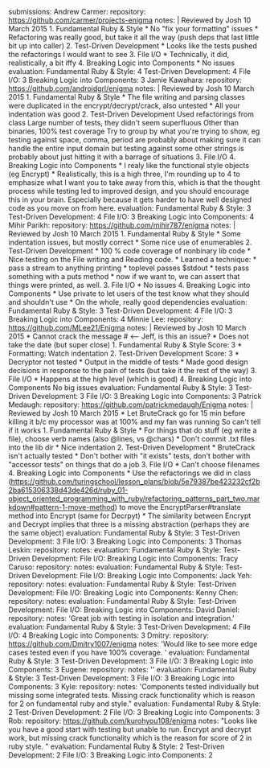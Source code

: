 submissions:
  Andrew Carmer:
    repository: https://github.com/carmer/projects-enigma
    notes: |
      Reviewed by Josh
      10 March 2015
      1. Fundamental Ruby & Style
        * No "fix your formatting" issues
        * Refactoring was really good, but take it all the way (push deps that last little bit up into caller)
      2. Test-Driven Development
        * Looks like the tests pushed the refactorings I would want to see
      3. File I/O
        * Technically, it did, realistically, a bit iffy
      4. Breaking Logic into Components
        * No issues
    evaluation:
      Fundamental Ruby & Style: 4
      Test-Driven Development: 4
      File I/O: 3
      Breaking Logic into Components: 3
  Jamie Kawahara:
    repository: https://github.com/androidgrl/enigma
    notes: |
      Reviewed by Josh
      10 March 2015
      1. Fundamental Ruby & Style
        * The file writing and parsing classes were duplicated in the encrypt/decrypt/crack, also untested
        * All your indentation was good
      2. Test-Driven Development
        Used refactorings from class
        Large number of tests, they didn't seem superfluous
        Other than binaries, 100% test coverage
        Try to group by what you're trying to show, eg testing against space, comma,
          period are probably about making sure it can handle the entire input domain
          but testing against some other strings is probably about just hitting it with a barrage of situations
      3. File I/O
      4. Breaking Logic into Components
        * I realy like the functional style objects (eg Encrypt)
        * Realistically, this is a high three, I'm rounding up to 4 to emphasize what I want you to take away from this,
          which is that the thought process while testing led to improved design, and you should encourage this in your brain.
          Especially because it gets harder to have well designed code as you move on from here.
    evaluation:
      Fundamental Ruby & Style: 3
      Test-Driven Development: 4
      File I/O: 3
      Breaking Logic into Components: 4
  Mihir Parikh:
    repository: https://github.com/mihir787/enigma
    notes: |
      Reviewed by Josh
      10 March 2015
      1. Fundamental Ruby & Style
        * Some indentation issues, but mostly correct
        * Some nice use of enumerables
      2. Test-Driven Development
        * 100 % code coverage of nonbinary lib code
        * Nice testing on the File writing and Reading code.
        * Learned a technique:
          * pass a stream to anything printing
          * toplevel passes $stdout
          * tests pass something with a puts method
          * now if we want to, we can assert that things were printed, as well.
      3. File I/O
        * No issues
      4. Breaking Logic into Components
        * Use private to let users of the test know what they should and shouldn't use
        * On the whole, really good dependencies
    evaluation:
      Fundamental Ruby & Style: 3
      Test-Driven Development: 4
      File I/O: 3
      Breaking Logic into Components: 4
  Minnie Lee:
    repository: https://github.com/MLee21/Enigma
    notes: |
      Reviewed by Josh
      10 March 2015
      * Cannot crack the message # <-- Jeff, is this an issue?
      * Does not take the date (but super close)
      1. Fundamental Ruby & Style
        Score: 3
        * Formatting: Watch indentation
      2. Test-Driven Development
        Score: 3
        * Decryptor not tested
        * Output in the middle of tests
        * Made good design decisions in response to the pain of tests (but take it the rest of the way)
      3. File I/O
        * Happens at the high level (which is good)
      4. Breaking Logic into Components
        No big issues
    evaluation:
      Fundamental Ruby & Style: 3
      Test-Driven Development: 3
      File I/O: 3
      Breaking Logic into Components: 3
  Patrick Medaugh:
    repository: https://github.com/patrickmedaugh/Enigma
    notes: |
      Reviewed by Josh
      10 March 2015
      * Let BruteCrack go for 15 min before killing it b/c my processor was at 100% and my fan was running
        So can't tell if it works
      1. Fundamental Ruby & Style
        * For things that do stuff (eg write a file), choose verb names (also @lines, vs @chars)
        * Don't commit .txt files into the lib dir
        * Nice indentation
      2. Test-Driven Development
        * BruteCrack isn't actually tested
        * Don't bother with "it exists" tests, don't bother with "accessor tests" on things that do a job
      3. File I/O
        * Can't choose filenames
      4. Breaking Logic into Components
        * Use the refactorings we did in class (https://github.com/turingschool/lesson_plans/blob/5e79387be423232cf2b2ba615306338d43de426d/ruby_01-object_oriented_programming_with_ruby/refactoring_patterns_part_two.markdown#pattern-1-move-method)
          to move the EncryptParser#translate method into Encrypt (same for Decrpyt)
        * The similarity between Encrypt and Decrypt implies that three is a missing abstraction (perhaps they are the same object)
    evaluation:
      Fundamental Ruby & Style: 3
      Test-Driven Development: 3
      File I/O: 3
      Breaking Logic into Components: 3
  Thomas Leskin:
    repository:
    notes:
    evaluation:
      Fundamental Ruby & Style:
      Test-Driven Development:
      File I/O:
      Breaking Logic into Components:
  Tracy Caruso:
    repository:
    notes:
    evaluation:
      Fundamental Ruby & Style:
      Test-Driven Development:
      File I/O:
      Breaking Logic into Components:
  Jack Yeh:
    repository:
    notes:
    evaluation:
      Fundamental Ruby & Style:
      Test-Driven Development:
      File I/O:
      Breaking Logic into Components:
  Kenny Chen:
    repository:
    notes:
    evaluation:
      Fundamental Ruby & Style:
      Test-Driven Development:
      File I/O:
      Breaking Logic into Components:
  David Daniel:
    repository: 
    notes: 'Great job with testing in isolation and integration.'
    evaluation:
      Fundamental Ruby & Style: 3
      Test-Driven Development: 4
      File I/O: 4
      Breaking Logic into Components: 3
  Dmitry:
    repository: https://github.com/Dmitry1007/enigma
    notes: 'Would like to see more edge cases tested even if you have 100% coverage. '
    evaluation:
      Fundamental Ruby & Style: 3
      Test-Driven Development: 3
      File I/O: 3
      Breaking Logic into Components: 3
  Eugene:
    repository: 
    notes: ''
    evaluation:
      Fundamental Ruby & Style: 3
      Test-Driven Development: 3
      File I/O: 3
      Breaking Logic into Components: 3
  Kyle:
    repository: 
    notes: 'Components tested individually but missing some integrated tests. Missing crack functionality which is reason for 2 on fundamental ruby and style."
    evaluation:
      Fundamental Ruby & Style: 2
      Test-Driven Development: 2
      File I/O: 3
      Breaking Logic into Components: 3
  Rob:
    repository: https://github.com/kurohyou108/enigma
    notes: "Looks like you have a good start with testing but unable to run. Encrypt and decrypt work, but missing crack functionality which is the reason for score of 2 in ruby style. "
    evaluation:
      Fundamental Ruby & Style: 2
      Test-Driven Development: 2
      File I/O: 3
      Breaking Logic into Components: 2

